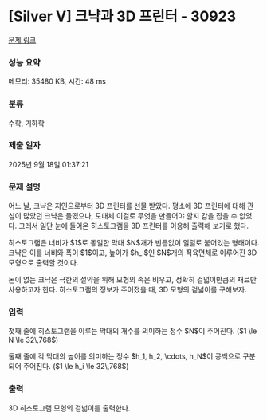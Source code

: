 # [Silver V] 크냑과 3D 프린터 - 30923 

[문제 링크](https://www.acmicpc.net/problem/30923) 

### 성능 요약

메모리: 35480 KB, 시간: 48 ms

### 분류

수학, 기하학

### 제출 일자

2025년 9월 18일 01:37:21

### 문제 설명

<p>어느 날, 크냑은 지인으로부터 3D 프린터를 선물 받았다. 평소에 3D 프린터에 대해 관심이 많았던 크냑은 들떴으나, 도대체 이걸로 무엇을 만들어야 할지 감을 잡을 수 없었다. 그래서 일단 눈에 들어온 히스토그램을 3D 프린터를 이용해 출력해 보기로 했다.</p>

<p>히스토그램은 너비가 $1$로 동일한 막대 $N$개가 빈틈없이 일렬로 붙어있는 형태이다. 크냑은 이를 너비와 폭이 $1$이고, 높이가 $h_i$인 $N$개의 직육면체로 이루어진 3D 모형으로 출력할 것이다.</p>

<p>돈이 없는 크냑은 극한의 절약을 위해 모형의 속은 비우고, 정확히 겉넓이만큼의 재료만 사용하고자 한다. 히스토그램의 정보가 주어졌을 때, 3D 모형의 겉넓이를 구해보자.</p>

### 입력 

 <p>첫째 줄에 히스토그램을 이루는 막대의 개수를 의미하는 정수 $N$이 주어진다. ($1 \le N \le 32\,768$)</p>

<p>둘째 줄에 각 막대의 높이를 의미하는 정수 $h_1, h_2, \cdots, h_N$이 공백으로 구분되어 주어진다. ($1 \le h_i \le 32\,768$)</p>

### 출력 

 <p>3D 히스토그램 모형의 겉넓이를 출력한다.</p>

